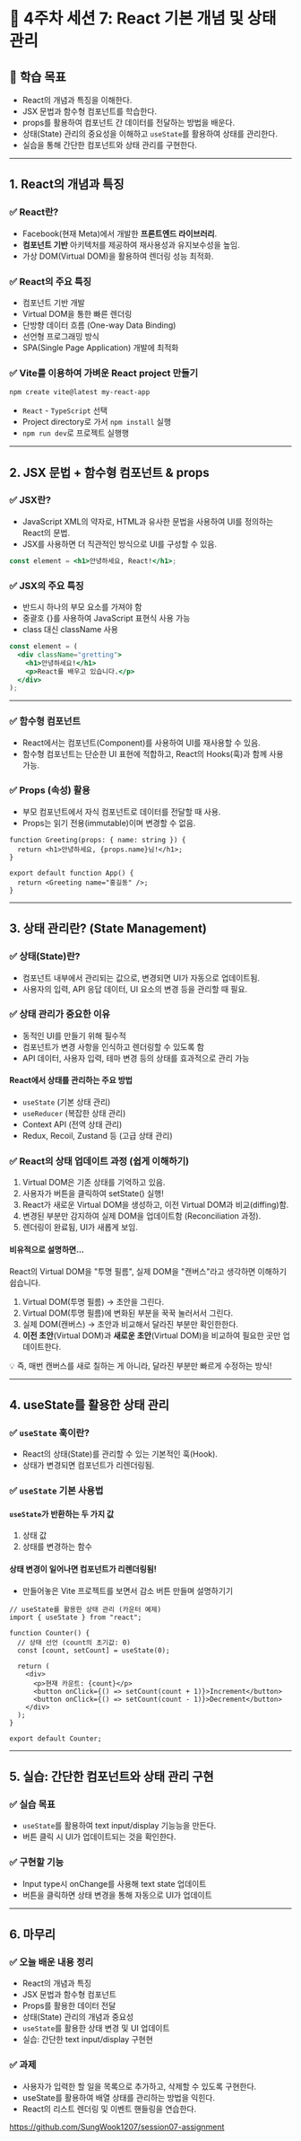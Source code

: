 # 📌 4주차 세션 7: React 기본 개념 및 상태 관리

## 🎯 학습 목표
- React의 개념과 특징을 이해한다.
- JSX 문법과 함수형 컴포넌트를 학습한다.
- props를 활용하여 컴포넌트 간 데이터를 전달하는 방법을 배운다.
- 상태(State) 관리의 중요성을 이해하고 `useState`를 활용하여 상태를 관리한다.
- 실습을 통해 간단한 컴포넌트와 상태 관리를 구현한다.

---

## 1. React의 개념과 특징
### ✅ React란?
- Facebook(현재 Meta)에서 개발한 **프론트엔드 라이브러리**.
- **컴포넌트 기반** 아키텍처를 제공하여 재사용성과 유지보수성을 높임.
- 가상 DOM(Virtual DOM)을 활용하여 렌더링 성능 최적화.

### ✅ React의 주요 특징
- 컴포넌트 기반 개발
- Virtual DOM을 통한 빠른 렌더링
- 단방향 데이터 흐름 (One-way Data Binding)
- 선언형 프로그래밍 방식
- SPA(Single Page Application) 개발에 최적화

### ✅ Vite를 이용하여 가벼운 React project 만들기

```bash
npm create vite@latest my-react-app
```
- `React` - `TypeScript` 선택
- Project directory로 가서 `npm install` 실행
- `npm run dev`로 프로젝트 실행행

---

## 2. JSX 문법 + 함수형 컴포넌트 & props

### ✅ JSX란?
- JavaScript XML의 약자로, HTML과 유사한 문법을 사용하여 UI를 정의하는 React의 문법.
- JSX를 사용하면 더 직관적인 방식으로 UI를 구성할 수 있음.

```jsx
const element = <h1>안녕하세요, React!</h1>;
```
### ✅ JSX의 주요 특징
- 반드시 하나의 부모 요소를 가져야 함
- 중괄호 {}를 사용하여 JavaScript 표현식 사용 가능
- class 대신 className 사용

```jsx
const element = (
  <div className="gretting">
    <h1>안녕하세요!</h1>
    <p>React를 배우고 있습니다.</p>
  </div>
);
```
---

### ✅ 함수형 컴포넌트
- React에서는 컴포넌트(Component)를 사용하여 UI를 재사용할 수 있음.
- 함수형 컴포넌트는 단순한 UI 표현에 적합하고, React의 Hooks(훅)과 함께 사용 가능.

### ✅ Props (속성) 활용
- 부모 컴포넌트에서 자식 컴포넌트로 데이터를 전달할 때 사용.
- Props는 읽기 전용(immutable)이며 변경할 수 없음.

```tsx
function Greeting(props: { name: string }) {
  return <h1>안녕하세요, {props.name}님!</h1>;
}

export default function App() {
  return <Greeting name="홍길동" />;
}
```

---

## 3. 상태 관리란? (State Management)

### ✅ 상태(State)란?
- 컴포넌트 내부에서 관리되는 값으로, 변경되면 UI가 자동으로 업데이트됨.
- 사용자의 입력, API 응답 데이터, UI 요소의 변경 등을 관리할 때 필요.

### ✅ 상태 관리가 중요한 이유
- 동적인 UI를 만들기 위해 필수적
- 컴포넌트가 변경 사항을 인식하고 렌더링할 수 있도록 함
- API 데이터, 사용자 입력, 테마 변경 등의 상태를 효과적으로 관리 가능

#### React에서 상태를 관리하는 주요 방법
- `useState` (기본 상태 관리)
- `useReducer` (복잡한 상태 관리)
- Context API (전역 상태 관리)
- Redux, Recoil, Zustand 등 (고급 상태 관리)

### ✅ React의 상태 업데이트 과정 (쉽게 이해하기)
1. Virtual DOM은 기존 상태를 기억하고 있음.
2. 사용자가 버튼을 클릭하여 setState() 실행!
3. React가 새로운 Virtual DOM을 생성하고, 이전 Virtual DOM과 비교(diffing)함.
4. 변경된 부분만 감지하여 실제 DOM을 업데이트함 (Reconciliation 과정).
5. 렌더링이 완료됨, UI가 새롭게 보임.

#### 비유적으로 설명하면...
React의 Virtual DOM을 "투명 필름", 실제 DOM을 "캔버스"라고 생각하면 이해하기 쉽습니다.

1. Virtual DOM(투명 필름) → 초안을 그린다.
2. Virtual DOM(투명 필름)에 변화된 부분을 꾹꾹 눌러서서 그린다.
3. 실제 DOM(캔버스) → 초안과 비교해서 달라진 부분만 확인한한다.
4. **이전 초안**(Virtual DOM)과 **새로운 초안**(Virtual DOM)을 비교하여 필요한 곳만 업데이트한다.

💡 즉, 매번 캔버스를 새로 칠하는 게 아니라, 달라진 부분만 빠르게 수정하는 방식!

---

## 4. useState를 활용한 상태 관리

### ✅ `useState` 훅이란?
- React의 상태(State)를 관리할 수 있는 기본적인 훅(Hook).
- 상태가 변경되면 컴포넌트가 리렌더링됨.

### ✅ `useState` 기본 사용법

#### `useState`가 반환하는 두 가지 값  
1. 상태 값  
2. 상태를 변경하는 함수  

#### 상태 변경이 일어나면 컴포넌트가 리렌더링됨!
- 만들어놓은 Vite 프로젝트를 보면서 감소 버튼 만들며 설명하기기

```tsx
// useState를 활용한 상태 관리 (카운터 예제)
import { useState } from "react";

function Counter() {
  // 상태 선언 (count의 초기값: 0)
  const [count, setCount] = useState(0);

  return (
    <div>
      <p>현재 카운트: {count}</p>
      <button onClick={() => setCount(count + 1)}>Increment</button>
      <button onClick={() => setCount(count - 1)}>Decrement</button>
    </div>
  );
}

export default Counter;

```

---

## 5. 실습: 간단한 컴포넌트와 상태 관리 구현

### ✅ 실습 목표
- `useState`를 활용하여 text input/display 기능능을 만든다.
- 버튼 클릭 시 UI가 업데이트되는 것을 확인한다.

### ✅ 구현할 기능
- Input type시 onChange를 사용해 text state 업데이트
- 버튼을 클릭하면 상태 변경을 통해 자동으로 UI가 업데이트

---

## 6. 마무리

### ✅ 오늘 배운 내용 정리
- React의 개념과 특징  
- JSX 문법과 함수형 컴포넌트  
- Props를 활용한 데이터 전달  
- 상태(State) 관리의 개념과 중요성  
- `useState`를 활용한 상태 변경 및 UI 업데이트  
- 실습: 간단한 text input/display 구현현

### ✅ 과제
- 사용자가 입력한 할 일을 목록으로 추가하고, 삭제할 수 있도록 구현한다.
- useState를 활용하여 배열 상태를 관리하는 방법을 익힌다.
- React의 리스트 렌더링 및 이벤트 핸들링을 연습한다.

https://github.com/SungWook1207/session07-assignment